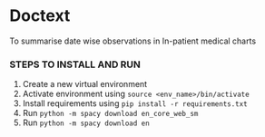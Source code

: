 # Doctext

To summarise date wise observations in In-patient medical charts

### STEPS TO INSTALL AND RUN

1. Create a new virtual environment
2. Activate environment using `source <env_name>/bin/activate`
3. Install requirements using `pip install -r requirements.txt`
4. Run `python -m spacy download en_core_web_sm`
5. Run `python -m spacy download en`